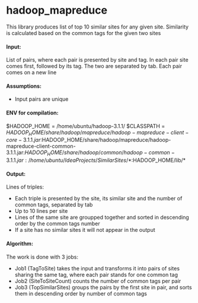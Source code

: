 # hadoop_mapreduce

This library produces list of top 10 similar sites for any given site. Similarity is calculated based on the common tags for the given two sites

#### Input:
List of pairs, where each pair is presented by site and tag. In each pair site comes first, followed by its tag. The two are separated by tab. Each pair comes on a new line

#### Assumptions:
- Input pairs are unique

#### ENV for compilation:
$HADOOP_HOME = /home/ubuntu/hadoop-3.1.1/
$CLASSPATH = $HADOOP_HOME/share/hadoop/mapreduce/hadoop-mapreduce-client-core-3.1.1.jar:$HADOOP_HOME/share/hadoop/mapreduce/hadoop-mapreduce-client-common-3.1.1.jar:$HADOOP_HOME/share/hadoop/common/hadoop-common-3.1.1.jar:/home/ubuntu/IdeaProjects/SimilarSites/*:$HADOOP_HOME/lib/*

#### Output:
Lines of triples:
- Each triple is presented by the site, its similar site and the number of common tags, separated by tab
- Up to 10 lines per site
- Lines of the same site are groupped together and sorted in descending order by the common tags number
- If a site has no similar sites it will not appear in the output

#### Algorithm:
The work is done with 3 jobs:
- Job1 (TagToSite) takes the input and transforms it into pairs of sites sharing the same tag, where each pair stands for one common tag
- Job2 (SiteToSiteCount) counts the number of common tags per pair
- Job3 (TopSimilarSites) groups the pairs by the first site in pair, and sorts them in descending order by number of common tags

